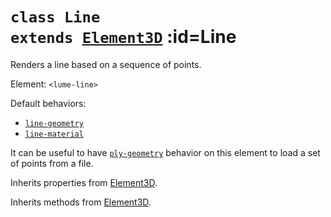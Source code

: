 
# <code>class <b>Line</b> extends [Element3D](..\core\Element3D.md)</code> :id=Line

Renders a line based on a sequence of points.

Element: `<lume-line>`

Default behaviors:

- [`line-geometry`](../behaviors/mesh-behaviors/geometries/LineGeometryBehavior.md)
- [`line-material`](../behaviors/mesh-behaviors/materials/LineBasicMaterialBehavior.md)

It can be useful to have
[`ply-geometry`](../behaviors/mesh-behaviors/geometries/PlyGeometryBehavior)
behavior on this element to load a set of points from a file.

<div id="exampleContainer"></div>
<script>
  new Vue({
    el: '#exampleContainer',
    template: '<live-code class="full" :template="code" :autorun="true" mode="html>iframe" />',
    data: { code: lineExample },
  })
</script>



Inherits properties from [Element3D](..\core\Element3D.md).





Inherits methods from [Element3D](..\core\Element3D.md).


        